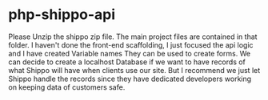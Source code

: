 # php-shippo-api

Please Unzip the shippo zip file. The main project files are contained in that folder.
I haven't done the front-end scaffolding, I just focused the api logic and I have created Variable names
They can be used to create forms. We can decide to create a localhost Database if we want to have records of what Shippo will
have when clients use our site. But I recommend we just let Shippo handle the records since they have dedicated developers 
working on keeping data of customers safe.
